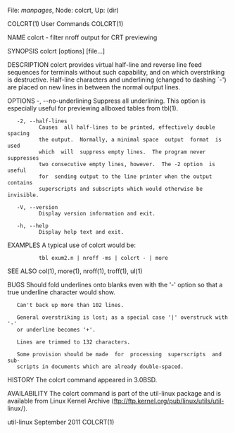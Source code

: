 File: *manpages*,  Node: colcrt,  Up: (dir)

COLCRT(1)                        User Commands                       COLCRT(1)



NAME
       colcrt - filter nroff output for CRT previewing

SYNOPSIS
       colcrt [options] [file...]

DESCRIPTION
       colcrt  provides  virtual half-line and reverse line feed sequences for
       terminals  without  such  capability,  and  on  which  overstriking  is
       destructive.   Half-line characters and underlining (changed to dashing
       `-') are placed on new lines in between the normal output lines.

OPTIONS
       -, --no-underlining
              Suppress all underlining.  This option is especially useful  for
              previewing allboxed tables from tbl(1).

       -2, --half-lines
              Causes  all half-lines to be printed, effectively double spacing
              the output.  Normally, a minimal space  output  format  is  used
              which  will  suppress empty lines.  The program never suppresses
              two consecutive empty lines, however.  The -2 option  is  useful
              for  sending output to the line printer when the output contains
              superscripts and subscripts which would otherwise be invisible.

       -V, --version
              Display version information and exit.

       -h, --help
              Display help text and exit.

EXAMPLES
       A typical use of colcrt would be:

              tbl exum2.n | nroff -ms | colcrt - | more

SEE ALSO
       col(1), more(1), nroff(1), troff(1), ul(1)

BUGS
       Should fold underlines onto blanks even with the '-' option so  that  a
       true underline character would show.

       Can't back up more than 102 lines.

       General overstriking is lost; as a special case '|' overstruck with '-'
       or underline becomes '+'.

       Lines are trimmed to 132 characters.

       Some provision should be made  for  processing  superscripts  and  sub-
       scripts in documents which are already double-spaced.

HISTORY
       The colcrt command appeared in 3.0BSD.

AVAILABILITY
       The  colcrt  command is part of the util-linux package and is available
       from Linux Kernel  Archive  ⟨ftp://ftp.kernel.org/pub/linux/utils/util-
       linux/⟩.



util-linux                      September 2011                       COLCRT(1)
